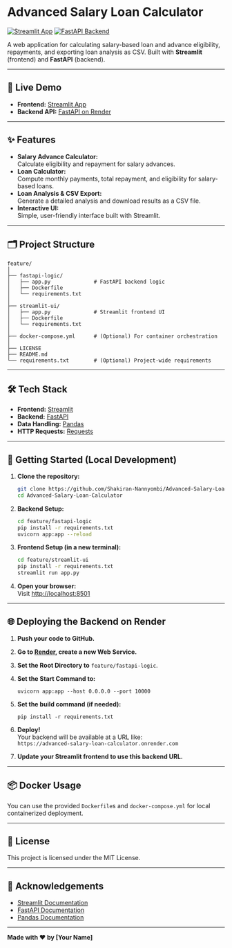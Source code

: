 # Advanced Salary Loan Calculator

[![Streamlit App](https://img.shields.io/badge/Streamlit-Live%20Demo-brightgreen?logo=streamlit)](https://advanced-salary-loan-calculator-jyyojcbjax78j433sfeprm.streamlit.app/)
[![FastAPI Backend](https://img.shields.io/badge/Backend-Live%20on%20Render-blue?logo=fastapi)](https://advanced-salary-loan-calculator.onrender.com)

A web application for calculating salary-based loan and advance eligibility, repayments, and exporting loan analysis as CSV. Built with **Streamlit** (frontend) and **FastAPI** (backend).

---

## 🚀 Live Demo

- **Frontend:** [Streamlit App](https://advanced-salary-loan-calculator-jyyojcbjax78j433sfeprm.streamlit.app/)
- **Backend API:** [FastAPI on Render](https://advanced-salary-loan-calculator.onrender.com)

---

## ✨ Features

- **Salary Advance Calculator:**  
  Calculate eligibility and repayment for salary advances.
- **Loan Calculator:**  
  Compute monthly payments, total repayment, and eligibility for salary-based loans.
- **Loan Analysis & CSV Export:**  
  Generate a detailed analysis and download results as a CSV file.
- **Interactive UI:**  
  Simple, user-friendly interface built with Streamlit.

---

## 🗂️ Project Structure

```
feature/
│
├── fastapi-logic/
│   ├── app.py              # FastAPI backend logic
│   ├── Dockerfile
│   └── requirements.txt
│
├── streamlit-ui/
│   ├── app.py              # Streamlit frontend UI
│   ├── Dockerfile
│   └── requirements.txt
│
├── docker-compose.yml      # (Optional) For container orchestration
│
├── LICENSE
├── README.md
└── requirements.txt        # (Optional) Project-wide requirements
```

---

## 🛠️ Tech Stack

- **Frontend:** [Streamlit](https://streamlit.io/)
- **Backend:** [FastAPI](https://fastapi.tiangolo.com/)
- **Data Handling:** [Pandas](https://pandas.pydata.org/)
- **HTTP Requests:** [Requests](https://docs.python-requests.org/)

---

## 🚀 Getting Started (Local Development)

1. **Clone the repository:**

   ```bash
   git clone https://github.com/Shakiran-Nannyombi/Advanced-Salary-Loan-Calculator.git
   cd Advanced-Salary-Loan-Calculator
   ```

2. **Backend Setup:**

   ```bash
   cd feature/fastapi-logic
   pip install -r requirements.txt
   uvicorn app:app --reload
   ```

3. **Frontend Setup (in a new terminal):**

   ```bash
   cd feature/streamlit-ui
   pip install -r requirements.txt
   streamlit run app.py
   ```

4. **Open your browser:**  
   Visit [http://localhost:8501](http://localhost:8501)

---

## 🌐 Deploying the Backend on Render

1. **Push your code to GitHub.**
2. **Go to [Render](https://render.com/), create a new Web Service.**
3. **Set the Root Directory to** `feature/fastapi-logic`.
4. **Set the Start Command to:**
   ```
   uvicorn app:app --host 0.0.0.0 --port 10000
   ```
5. **Set the build command (if needed):**
   ```
   pip install -r requirements.txt
   ```
6. **Deploy!**  
   Your backend will be available at a URL like:  
   `https://advanced-salary-loan-calculator.onrender.com`

7. **Update your Streamlit frontend to use this backend URL.**

---

## 📦 Docker Usage

You can use the provided `Dockerfile`s and `docker-compose.yml` for local containerized deployment.

---

## 📄 License

This project is licensed under the MIT License.

---

## 🙏 Acknowledgements

- [Streamlit Documentation](https://docs.streamlit.io/)
- [FastAPI Documentation](https://fastapi.tiangolo.com/)
- [Pandas Documentation](https://pandas.pydata.org/)

---

**Made with ❤️ by [Your Name]**
